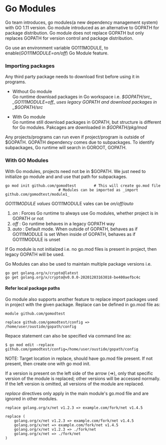 
# Go Modules

Go team introduces, go modules(a new dependency management system) with GO 1.11 version. Go module introduced as an alternative to GOPATH for package distribution.
Go module does not replace GOPATH but only replaces GOPATH for version control and package distribution.

Go use an environment variable GO111MODULE, to enable(_GO111MODULE=on/off_) Go Module feature. 


### Importing packages
Any third party package needs to download first before using it in programs.

- Without Go module  
Go runtime download packages in Go workspace i.e. _$GOPATH/src_
  _GO111MODULE=off_ uses legacy GOPATH and download packages in _$GOPATH/src_ 

- With Go module  
Go runtime still download packages in GOPATH, but structure is different for Go modules. Pakcages are downloaded in _$GOPATH/pkg/mod_
  

Any projects/programs can run even if project/program is outside of $GOPATH. GOPATH dependency comes due to subpackages. To identify subpackages, Go runtime will search in GOROOT, GOPATH.

### With GO Modules
With Go modules, projects need not be in $GOPATH. We just need to initialize go module and and use that path for subpackages.
```
go mod init github.com/gomodtest		# This will create go.mod file
						# Modules can be imported as _import github.com/gomodtest/module1_
```

*GO111MODULE values*
GO111MODULE vales can be _on/off/auto_
1. _on_   : Forces Go runtime to always use Go modules, whether project is in GOPATH or not
2. _off_  : Go runtime behaves in a legacy GOPATH way
3. _auto_ : Default mode. 
            When outside of GOPATH, behaves as if GO111MODULE is set
            When inside of GOPATH, behaves as if GO111MODULE is unset

If Go module is not initialzed i.e. no go.mod files is present in project, then legacy GOPATH will be used.

Go Modules can also be used to maintain multiple package versions i.e.
```
go get golang.org/x/crypto@latest
go get golang.org/x/crypto@v0.0.0-20201203163018-be400aefbc4c
```

#### Refer local package paths
Go module also supports another feature to replace import packages used in project with the given package.
Replace can be defined in go.mod file as:
```
module github.com/gomodtest

replace github.com/gomodtest/config => /home/user/oustide/gopath/config

```

Repace statement can also be specified via command line as:
```
$ go mod edit -replace github.com/gomodtest/config=/home/user/oustide/gopath/config
```

NOTE: Target location in replace, should have go.mod file present. If not present, then create one with go mod init.

If a version is present on the left side of the arrow (=>), only that specific version of the module is replaced; other versions will be accessed normally.  
If the left version is omitted, all versions of the module are replaced.

_replace_ directives only apply in the main module's go.mod file and are ignored in other modules.

```
replace golang.org/x/net v1.2.3 => example.com/fork/net v1.4.5

replace (
    golang.org/x/net v1.2.3 => example.com/fork/net v1.4.5
    golang.org/x/net => example.com/fork/net v1.4.5
    golang.org/x/net v1.2.3 => ./fork/net
    golang.org/x/net => ./fork/net
)
```
